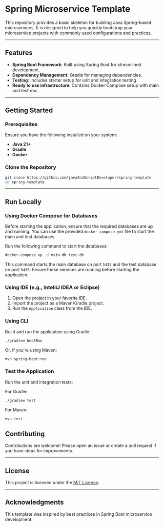 # Spring Microservice Template

This repository provides a basic skeleton for building Java Spring-based microservices. It is designed to help you quickly bootstrap your microservice projects with commonly used configurations and practices.

---

## Features

- **Spring Boot Framework**: Built using Spring Boot for streamlined development.
- **Dependency Management**: Gradle for managing dependencies.
- **Testing**: Includes starter setup for unit and integration testing.
- **Ready to use infrastructure**: Contains Docker Compose setup with main and test dbs.

---

## Getting Started

### Prerequisites

Ensure you have the following installed on your system:
- **Java 21+**
- **Gradle**
- **Docker**

### Clone the Repository

```bash
git clone https://github.com/javaAndScriptDeveloper/spring-template
cd spring-template
```

---

## Run Locally

### Using Docker Compose for Databases

Before starting the application, ensure that the required databases are up and running. You can use the provided `docker-compose.yml` file to start the main and test databases.

Run the following command to start the databases:

```bash
docker-compose up -d main-db test-db
```

This command starts the main database on port `5432` and the test database on port `5433`. Ensure these services are running before starting the application.

### Using IDE (e.g., IntelliJ IDEA or Eclipse)

1. Open the project in your favorite IDE.
2. Import the project as a Maven/Gradle project.
3. Run the `Application` class from the IDE.

### Using CLI

Build and run the application using Gradle:

```bash
./gradlew bootRun
```

Or, if you're using Maven:

```bash
mvn spring-boot:run
```

### Test the Application

Run the unit and integration tests:

For Gradle:
```bash
./gradlew test
```

For Maven:
```bash
mvn test
```

## Contributing

Contributions are welcome! Please open an issue or create a pull request if you have ideas for improvements.

---

## License

This project is licensed under the [MIT License](LICENSE).

---

## Acknowledgments

This template was inspired by best practices in Spring Boot microservice development.